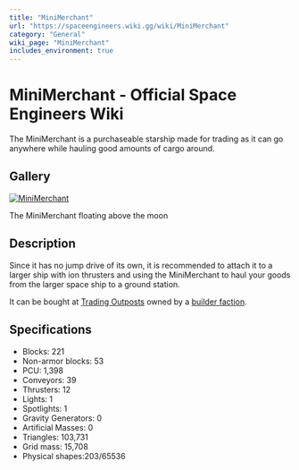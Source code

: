 ```yaml
---
title: "MiniMerchant"
url: "https://spaceengineers.wiki.gg/wiki/MiniMerchant"
category: "General"
wiki_page: "MiniMerchant"
includes_environment: true
---
```


# MiniMerchant - Official Space Engineers Wiki

The MiniMerchant is a purchaseable starship made for trading as it can go anywhere while hauling good amounts of cargo around.

## Gallery

[![MiniMerchant](https://spaceengineers.wiki.gg/images/thumb/d/df/Photo_of_MiniMerchant.png/320px-Photo_of_MiniMerchant.png?9c1718)](https://spaceengineers.wiki.gg/wiki/File:Photo_of_MiniMerchant.png)

The MiniMerchant floating above the moon

## Description

Since it has no jump drive of its own, it is recommended to attach it to a larger ship with ion thrusters and using the MiniMerchant to haul your goods from the larger space ship to a ground station.

It can be bought at [Trading Outposts](https://spaceengineers.wiki.gg/wiki/Trading_Outposts "Trading Outposts") owned by a [builder faction](https://spaceengineers.wiki.gg/wiki/NPC_Factions "NPC Factions").

## Specifications

*   Blocks: 221
*   Non-armor blocks: 53
*   PCU: 1,398
*   Conveyors: 39
*   Thrusters: 12
*   Lights: 1
*   Spotlights: 1
*   Gravity Generators: 0
*   Artificial Masses: 0
*   Triangles: 103,731
*   Grid mass: 15,708
*   Physical shapes:203/65536
